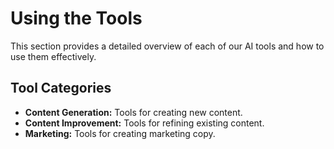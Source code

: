 # Using the Tools

This section provides a detailed overview of each of our AI tools and how to use them effectively.

## Tool Categories

-   **Content Generation:** Tools for creating new content.
-   **Content Improvement:** Tools for refining existing content.
-   **Marketing:** Tools for creating marketing copy.
